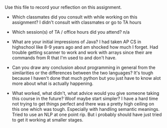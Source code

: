 Use this file to record your reflection on this assignment.

- Which classmates did you consult with while working on this assignment?
I didn't consult with classmates or go to TA hours

- Which session(s) of TA / office hours did you attend?
n/a

- What are your initial impressions of Java? 
I had taken AP CS in highschool like 8-9 years ago and am shocked how much I forget. Had trouble getting scanner to work and work with arrays since their are commands from R that I'm used to and don't have.

- Can you draw any conclusion about programming in general from the similarities or the differences between the two languages? 
It's tough because I haven't done that much python but you just have to know alot more about what is actually happening. 

- What worked, what didn't, what advice would you give someone taking this course in the future?
Woof maybe start simpler? I have a hard time not trying to get things perfect and there was a pretty high ceiling on this one which was tough. Especially with handling semantic meanings. Tried to use an NLP at one point rip. But i probably should have just tried to get it working at smaller stages. 
